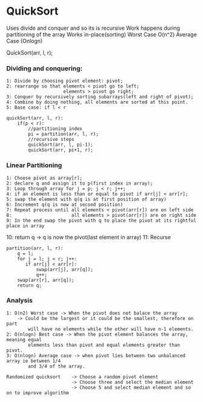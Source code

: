 # QuickSort
Uses divide and conquer and so its is recursive
Work happens during partitioning of the array
Works in-place(sorting)
Worst Case O(n^2)
Average Case (Onlogn)

QuickSort(arr, l, r);

### Dividing and conquering:
    1: Divide by choosing pivot element: pivot;
    2: rearrange so that elements < pivot go to left;
                         elements > pivot go right;
    3: Conquer by recursively sorting subarrays(left and right of pivot);
    4: Combine by doing nothing, all elements are sorted at this point.
    5: Base case: if l < r

    quickSort(arr, l, r):
        if(p < r):
            //partitioning index
            pi = partition(arr, l, r);
            //recursive steps
            quickSort(arr, l, pi-1);
            quickSort(arr, pi+1, r);

### Linear Partitioning
    1: Choose pivot as array[r];
    2: declare q and assign it to p(first index in array);
    3: Loop through array for j = p; j < r; j++;
    4: if an element is less than or equal to pivot if arr[j] < arr[r];
    5: swap the element with q(q is at first position of array)
    6: Increment q(q is now at second position)
    7: Repeat process until all elements < pivot(arr[r]) are on left side
    8:                      all elements > pivot(arr[r]) are on right side
    9: In the end swap the pivot with q to place the pivot at its rightful place in array
   10: return q -> q is now the pivot(last element in array)
   11: Recurse

    partition(arr, l, r):
        q = l;
        for j = l; j < r; j++:
           if arr[j] < arr[r]:
               swap(arr[j], arr[q]);
               q++;
        swap(arr[r], arr[q]);
        return q;

### Analysis
    1: O(n2) Worst case -> When the pivot does not balace the array
        -> Could be the largest or it could be the smallest, therefore on part
            will have no elements while the other will have n-1 elements.
    2: O(nlogn) Best case -> When the pivot element balances the array, meaning equal 
            elements less than pivot and equal elements greater than pivot.
    3: O(nlogn) Average case -> when pivot lies between two unbalanced array ie between 1/4 
            and 3/4 of the array.
    
    Randomized quicksort    -> Choose a random pivot element
                            -> Choose three and select the median element
                            -> Choose 5 and select median element and so on to improve algorithm
